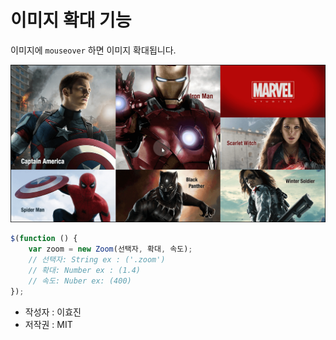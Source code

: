 # 이미지 확대 기능
이미지에 `mouseover` 하면 이미지 확대됩니다.

![](https://github.com/cs9032/zoomingimage/blob/master/img/md.png)

```js
$(function () {
    var zoom = new Zoom(선택자, 확대, 속도);
    // 선택자: String ex : ('.zoom')
    // 확대: Number ex : (1.4)
    // 속도: Nuber ex: (400)
});
```

- 작성자 : 이효진
- 저작권 : MIT